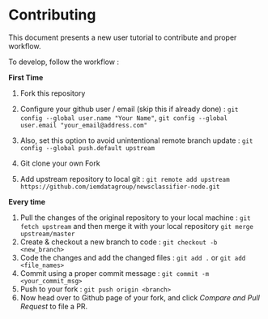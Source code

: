 # Contributing

This document presents a new user tutorial to contribute and proper workflow.

To develop, follow the workflow :

**First Time**

1. Fork this repository
2. Configure your github user / email (skip this if already done) :
`git config --global user.name "Your Name"`,
`git config --global user.email "your_email@address.com"`

3. Also, set this option to avoid unintentional remote branch update : `git config --global push.default upstream`

4. Git clone your own Fork
5. Add upstream repository to local git :
`git remote add upstream https://github.com/iemdatagroup/newsclassifier-node.git`

**Every time**

1. Pull the changes of the original repository to your local machine : `git fetch upstream` and then merge it with your local repository `git merge upstream/master`
2. Create & checkout a new branch to code : `git checkout -b <new_branch>`
3. Code the changes and add the changed files :
`git add .` or `git add <file_names>`
4. Commit using a proper commit message : `git commit -m <your_commit_msg>`
5. Push to your fork : `git push origin <branch>`
6. Now head over to Github page of your fork, and click *Compare and Pull Request* to file a PR. 
